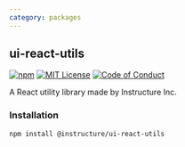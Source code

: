 ```yaml
---
category: packages
---
```


## ui-react-utils

[![npm][npm]][npm-url]
[![MIT License][license-badge]][license]
[![Code of Conduct][coc-badge]][coc]

A React utility library made by Instructure Inc.

### Installation

```sh
npm install @instructure/ui-react-utils
```

[npm]: https://img.shields.io/npm/v/@instructure/ui-react-utils.svg
[npm-url]: https://npmjs.com/package/@instructure/ui-react-utils
[license-badge]: https://img.shields.io/npm/l/instructure-ui.svg?style=flat-square
[license]: https://github.com/instructure/instructure-ui/blob/master/LICENSE
[coc-badge]: https://img.shields.io/badge/code%20of-conduct-ff69b4.svg?style=flat-square
[coc]: https://github.com/instructure/instructure-ui/blob/master/CODE_OF_CONDUCT.md
